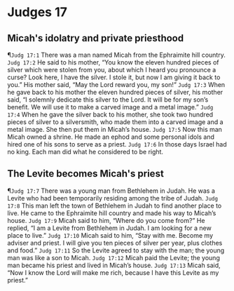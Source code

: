 # Judges 17

## Micah's idolatry and private priesthood
¶`Judg 17:1` There was a man named Micah from the Ephraimite hill country.
`Judg 17:2` He said to his mother, “You know the eleven hundred pieces of silver which were stolen from you, about which I heard you pronounce a curse? Look here, I have the silver. I stole it, but now I am giving it back to you.” His mother said, “May the Lord reward you, my son!”
`Judg 17:3` When he gave back to his mother the eleven hundred pieces of silver, his mother said, “I solemnly dedicate this silver to the Lord. It will be for my son’s benefit. We will use it to make a carved image and a metal image.”
`Judg 17:4` When he gave the silver back to his mother, she took two hundred pieces of silver to a silversmith, who made them into a carved image and a metal image. She then put them in Micah’s house.
`Judg 17:5` Now this man Micah owned a shrine. He made an ephod and some personal idols and hired one of his sons to serve as a priest.
`Judg 17:6` In those days Israel had no king. Each man did what he considered to be right.

## The Levite becomes Micah's priest
¶`Judg 17:7` There was a young man from Bethlehem in Judah. He was a Levite who had been temporarily residing among the tribe of Judah.
`Judg 17:8` This man left the town of Bethlehem in Judah to find another place to live. He came to the Ephraimite hill country and made his way to Micah’s house.
`Judg 17:9` Micah said to him, “Where do you come from?” He replied, “I am a Levite from Bethlehem in Judah. I am looking for a new place to live.”
`Judg 17:10` Micah said to him, “Stay with me. Become my adviser and priest. I will give you ten pieces of silver per year, plus clothes and food.”
`Judg 17:11` So the Levite agreed to stay with the man; the young man was like a son to Micah.
`Judg 17:12` Micah paid the Levite; the young man became his priest and lived in Micah’s house.
`Judg 17:13` Micah said, “Now I know the Lord will make me rich, because I have this Levite as my priest.”
